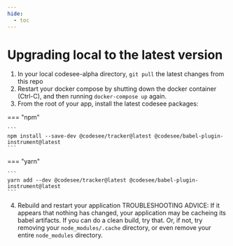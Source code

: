 ```yaml
---
hide:
  - toc
---
```

# Upgrading local to the latest version

1. In your local codesee-alpha directory, ```git pull``` the latest changes from this repo
2. Restart your docker compose by shutting down the docker container (Ctrl-C), and then running ```docker-compose up``` again.
3. From the root of your app, install the latest codesee packages:

=== "npm"

    ```
    npm install --save-dev @codesee/tracker@latest @codesee/babel-plugin-instrument@latest
    ```

=== "yarn"

    ```
    yarn add --dev @codesee/tracker@latest @codesee/babel-plugin-instrument@latest
    ```

4. Rebuild and restart your application
TROUBLESHOOTING ADVICE: If it appears that nothing has changed, your application may be cacheing its babel artifacts. If you can do a clean build, try that. Or, if not, try removing your ```node_modules/.cache``` directory, or even remove your entire ```node_modules``` directory.
